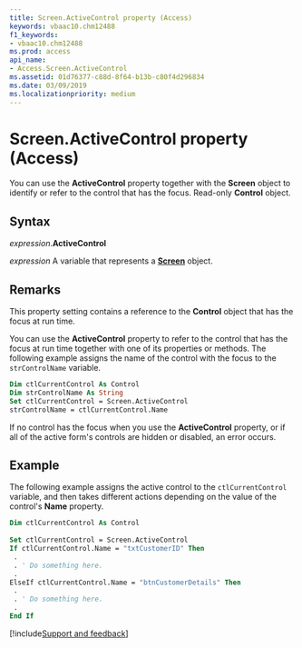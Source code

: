 ```yaml
---
title: Screen.ActiveControl property (Access)
keywords: vbaac10.chm12488
f1_keywords:
- vbaac10.chm12488
ms.prod: access
api_name:
- Access.Screen.ActiveControl
ms.assetid: 01d76377-c88d-8f64-b13b-c80f4d296834
ms.date: 03/09/2019
ms.localizationpriority: medium
---
```



# Screen.ActiveControl property (Access)

You can use the **ActiveControl** property together with the **Screen** object to identify or refer to the control that has the focus. Read-only **Control** object.


## Syntax

_expression_.**ActiveControl**

_expression_ A variable that represents a **[Screen](Access.Screen.md)** object.


## Remarks

This property setting contains a reference to the **Control** object that has the focus at run time.

You can use the **ActiveControl** property to refer to the control that has the focus at run time together with one of its properties or methods. The following example assigns the name of the control with the focus to the `strControlName` variable.

```vb
Dim ctlCurrentControl As Control 
Dim strControlName As String 
Set ctlCurrentControl = Screen.ActiveControl 
strControlName = ctlCurrentControl.Name
```

If no control has the focus when you use the **ActiveControl** property, or if all of the active form's controls are hidden or disabled, an error occurs.


## Example

The following example assigns the active control to the `ctlCurrentControl` variable, and then takes different actions depending on the value of the control's **Name** property.

```vb
Dim ctlCurrentControl As Control 
 
Set ctlCurrentControl = Screen.ActiveControl 
If ctlCurrentControl.Name = "txtCustomerID" Then 
 . 
 . ' Do something here. 
 . 
ElseIf ctlCurrentControl.Name = "btnCustomerDetails" Then 
 . 
 . ' Do something here. 
 . 
End If
```


[!include[Support and feedback](~/includes/feedback-boilerplate.md)]
